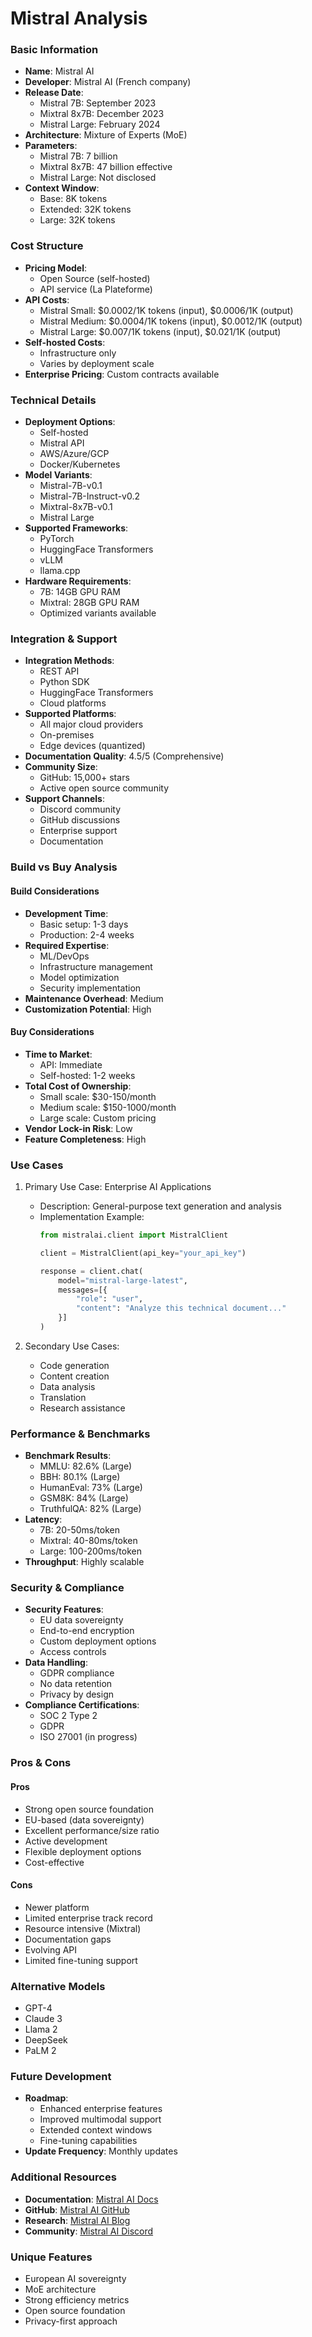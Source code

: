 # Mistral Analysis

### Basic Information
- **Name**: Mistral AI
- **Developer**: Mistral AI (French company)
- **Release Date**: 
  - Mistral 7B: September 2023
  - Mixtral 8x7B: December 2023
  - Mistral Large: February 2024
- **Architecture**: Mixture of Experts (MoE)
- **Parameters**: 
  - Mistral 7B: 7 billion
  - Mixtral 8x7B: 47 billion effective
  - Mistral Large: Not disclosed
- **Context Window**: 
  - Base: 8K tokens
  - Extended: 32K tokens
  - Large: 32K tokens

### Cost Structure
- **Pricing Model**: 
  - Open Source (self-hosted)
  - API service (La Plateforme)
- **API Costs**: 
  - Mistral Small: $0.0002/1K tokens (input), $0.0006/1K (output)
  - Mistral Medium: $0.0004/1K tokens (input), $0.0012/1K (output)
  - Mistral Large: $0.007/1K tokens (input), $0.021/1K (output)
- **Self-hosted Costs**:
  - Infrastructure only
  - Varies by deployment scale
- **Enterprise Pricing**: Custom contracts available

### Technical Details
- **Deployment Options**: 
  - Self-hosted
  - Mistral API
  - AWS/Azure/GCP
  - Docker/Kubernetes
- **Model Variants**:
  - Mistral-7B-v0.1
  - Mistral-7B-Instruct-v0.2
  - Mixtral-8x7B-v0.1
  - Mistral Large
- **Supported Frameworks**:
  - PyTorch
  - HuggingFace Transformers
  - vLLM
  - llama.cpp
- **Hardware Requirements**: 
  - 7B: 14GB GPU RAM
  - Mixtral: 28GB GPU RAM
  - Optimized variants available

### Integration & Support
- **Integration Methods**:
  - REST API
  - Python SDK
  - HuggingFace Transformers
  - Cloud platforms
- **Supported Platforms**: 
  - All major cloud providers
  - On-premises
  - Edge devices (quantized)
- **Documentation Quality**: 4.5/5 (Comprehensive)
- **Community Size**: 
  - GitHub: 15,000+ stars
  - Active open source community
- **Support Channels**:
  - Discord community
  - GitHub discussions
  - Enterprise support
  - Documentation

### Build vs Buy Analysis
#### Build Considerations
- **Development Time**: 
  - Basic setup: 1-3 days
  - Production: 2-4 weeks
- **Required Expertise**:
  - ML/DevOps
  - Infrastructure management
  - Model optimization
  - Security implementation
- **Maintenance Overhead**: Medium
- **Customization Potential**: High

#### Buy Considerations
- **Time to Market**: 
  - API: Immediate
  - Self-hosted: 1-2 weeks
- **Total Cost of Ownership**:
  - Small scale: $30-150/month
  - Medium scale: $150-1000/month
  - Large scale: Custom pricing
- **Vendor Lock-in Risk**: Low
- **Feature Completeness**: High

### Use Cases
1. Primary Use Case: Enterprise AI Applications
   - Description: General-purpose text generation and analysis
   - Implementation Example:
     ```python
     from mistralai.client import MistralClient
     
     client = MistralClient(api_key="your_api_key")
     
     response = client.chat(
         model="mistral-large-latest",
         messages=[{
             "role": "user",
             "content": "Analyze this technical document..."
         }]
     )
     ```

2. Secondary Use Cases:
   - Code generation
   - Content creation
   - Data analysis
   - Translation
   - Research assistance

### Performance & Benchmarks
- **Benchmark Results**:
  - MMLU: 82.6% (Large)
  - BBH: 80.1% (Large)
  - HumanEval: 73% (Large)
  - GSM8K: 84% (Large)
  - TruthfulQA: 82% (Large)
- **Latency**: 
  - 7B: 20-50ms/token
  - Mixtral: 40-80ms/token
  - Large: 100-200ms/token
- **Throughput**: Highly scalable

### Security & Compliance
- **Security Features**:
  - EU data sovereignty
  - End-to-end encryption
  - Custom deployment options
  - Access controls
- **Data Handling**:
  - GDPR compliance
  - No data retention
  - Privacy by design
- **Compliance Certifications**:
  - SOC 2 Type 2
  - GDPR
  - ISO 27001 (in progress)

### Pros & Cons
#### Pros
- Strong open source foundation
- EU-based (data sovereignty)
- Excellent performance/size ratio
- Active development
- Flexible deployment options
- Cost-effective

#### Cons
- Newer platform
- Limited enterprise track record
- Resource intensive (Mixtral)
- Documentation gaps
- Evolving API
- Limited fine-tuning support

### Alternative Models
- GPT-4
- Claude 3
- Llama 2
- DeepSeek
- PaLM 2

### Future Development
- **Roadmap**:
  - Enhanced enterprise features
  - Improved multimodal support
  - Extended context windows
  - Fine-tuning capabilities
- **Update Frequency**: Monthly updates

### Additional Resources
- **Documentation**: [Mistral AI Docs](https://docs.mistral.ai/)
- **GitHub**: [Mistral AI GitHub](https://github.com/mistralai)
- **Research**: [Mistral AI Blog](https://mistral.ai/blog/)
- **Community**: [Mistral AI Discord](https://discord.gg/mistralai)

### Unique Features
- European AI sovereignty
- MoE architecture
- Strong efficiency metrics
- Open source foundation
- Privacy-first approach 